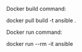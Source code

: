Docker build command: 

docker pull build -t ansible .

Docker run command: 

docker run --rm -it ansible

